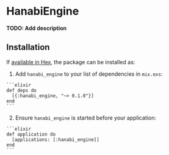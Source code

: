 # HanabiEngine

**TODO: Add description**

## Installation

If [available in Hex](https://hex.pm/docs/publish), the package can be installed as:

  1. Add `hanabi_engine` to your list of dependencies in `mix.exs`:

    ```elixir
    def deps do
      [{:hanabi_engine, "~> 0.1.0"}]
    end
    ```

  2. Ensure `hanabi_engine` is started before your application:

    ```elixir
    def application do
      [applications: [:hanabi_engine]]
    end
    ```

